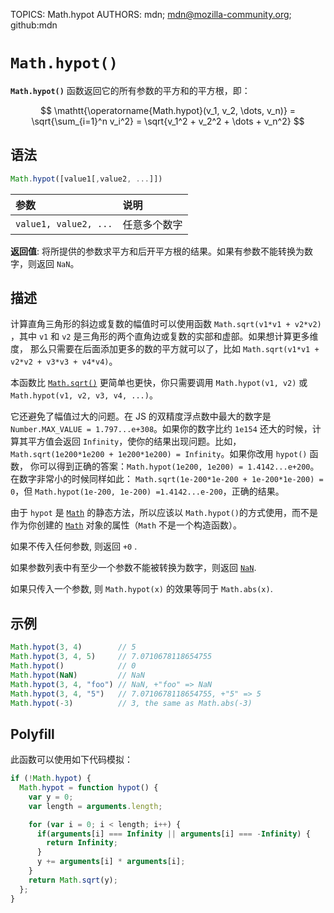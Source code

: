 TOPICS: Math.hypot
AUTHORS: mdn; mdn@mozilla-community.org; github:mdn

# `Math.hypot()`

**`Math.hypot()`** 函数返回它的所有参数的平方和的平方根，即：

$$
\mathtt{\operatorname{Math.hypot}(v_1, v_2, \dots, v_n)} = \sqrt{\sum_{i=1}^n v_i^2}
= \sqrt{v_1^2 + v_2^2 + \dots + v_n^2}
$$

## 语法

```javascript
Math.hypot([value1[,value2, ...]])
```

| 参数 | 说明 |
| :-- | :-- |
| `value1, value2, ...` | 任意多个数字 |

**返回值**: 将所提供的参数求平方和后开平方根的结果。如果有参数不能转换为数字，则返回 `NaN`。

## 描述

计算直角三角形的斜边或复数的幅值时可以使用函数 `Math.sqrt(v1*v1 + v2*v2)` ，其中 `v1` 和 `v2` 是三角形的两个直角边或复数的实部和虚部。如果想计算更多维度，
那么只需要在后面添加更多的数的平方就可以了，比如 `Math.sqrt(v1*v1 + v2*v2 + v3*v3 + v4*v4)`。

本函数比 [`Math.sqrt()`](/zh-hans/webfrontend/Math.sqrt) 更简单也更快，你只需要调用 `Math.hypot(v1, v2)` 或
`Math.hypot(v1, v2, v3, v4, ...)`。

它还避免了幅值过大的问题。在 JS 的双精度浮点数中最大的数字是 `Number.MAX_VALUE = 1.797...e+308`。如果你的数字比约 `1e154` 还大的时候，计算其平方值会返回
`Infinity`，使你的结果出现问题。比如，`Math.sqrt(1e200*1e200 + 1e200*1e200) = Infinity`。如果你改用 `hypot()` 函数，
你可以得到正确的答案：`Math.hypot(1e200, 1e200) = 1.4142...e+200`。在数字非常小的时候同样如此：
`Math.sqrt(1e-200*1e-200 + 1e-200*1e-200) = 0`，但 `Math.hypot(1e-200, 1e-200) =1.4142...e-200`，正确的结果。

由于 `hypot` 是 [`Math`](/zh-hans/webfrontend/Math) 的静态方法，所以应该以 `Math.hypot()`的方式使用，而不是作为你创建的
[`Math`](/zh-hans/webfrontend/Math) 对象的属性（`Math` 不是一个构造函数）。

如果不传入任何参数, 则返回 `+0` .

如果参数列表中有至少一个参数不能被转换为数字，则返回 [`NaN`](/zh-hans/webfrontend/NaN).

如果只传入一个参数, 则 `Math.hypot(x)` 的效果等同于 `Math.abs(x)`.

## 示例

```javascript
Math.hypot(3, 4)        // 5
Math.hypot(3, 4, 5)     // 7.0710678118654755
Math.hypot()            // 0
Math.hypot(NaN)         // NaN
Math.hypot(3, 4, "foo") // NaN, +"foo" => NaN
Math.hypot(3, 4, "5")   // 7.0710678118654755, +"5" => 5
Math.hypot(-3)          // 3, the same as Math.abs(-3)
```

## Polyfill

此函数可以使用如下代码模拟：

```javascript
if (!Math.hypot) {
  Math.hypot = function hypot() {
    var y = 0;
    var length = arguments.length;

    for (var i = 0; i < length; i++) {
      if(arguments[i] === Infinity || arguments[i] === -Infinity) {
        return Infinity;
      }
      y += arguments[i] * arguments[i];
    }
    return Math.sqrt(y);
  };
}
```
